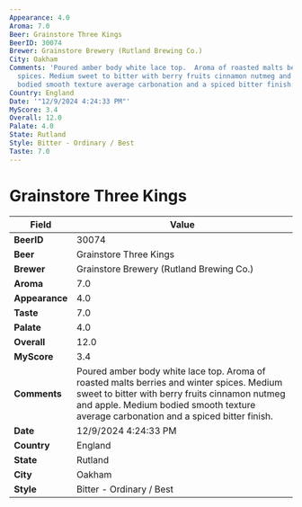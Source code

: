 ```yaml
---
Appearance: 4.0
Aroma: 7.0
Beer: Grainstore Three Kings
BeerID: 30074
Brewer: Grainstore Brewery (Rutland Brewing Co.)
City: Oakham
Comments: 'Poured amber body white lace top.  Aroma of roasted malts berries and winter
  spices. Medium sweet to bitter with berry fruits cinnamon nutmeg and apple. Medium
  bodied smooth texture average carbonation and a spiced bitter finish.  '
Country: England
Date: '"12/9/2024 4:24:33 PM"'
MyScore: 3.4
Overall: 12.0
Palate: 4.0
State: Rutland
Style: Bitter - Ordinary / Best
Taste: 7.0
---
```


# Grainstore Three Kings

| Field         | Value |
|---------------|-------|
| **BeerID** | 30074 |
| **Beer** | Grainstore Three Kings |
| **Brewer** | Grainstore Brewery (Rutland Brewing Co.) |
| **Aroma** | 7.0 |
| **Appearance** | 4.0 |
| **Taste** | 7.0 |
| **Palate** | 4.0 |
| **Overall** | 12.0 |
| **MyScore** | 3.4 |
| **Comments** | Poured amber body white lace top.  Aroma of roasted malts berries and winter spices. Medium sweet to bitter with berry fruits cinnamon nutmeg and apple. Medium bodied smooth texture average carbonation and a spiced bitter finish.   |
| **Date** | 12/9/2024 4:24:33 PM |
| **Country** | England |
| **State** | Rutland |
| **City** | Oakham |
| **Style** | Bitter - Ordinary / Best |
